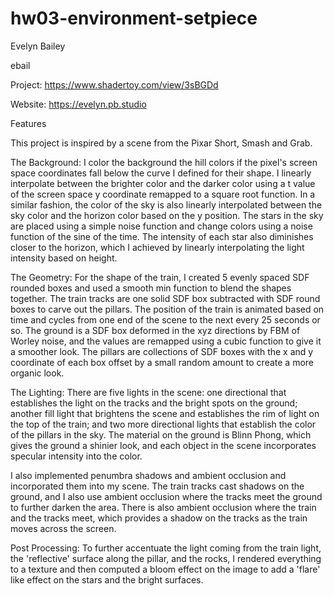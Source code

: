 # hw03-environment-setpiece

Evelyn Bailey

ebail

Project: https://www.shadertoy.com/view/3sBGDd

Website: https://evelyn.pb.studio

Features

This project is inspired by a scene from the Pixar Short, Smash and Grab. 

The Background: I color the background the hill colors if the pixel's screen space coordinates fall below the curve I defined for their shape. I linearly interpolate between the brighter color and the darker color using a t value of the screen space y coordinate remapped to a square root function. In a similar fashion, the color of the sky is also linearly interpolated between the sky color and the horizon color based on the y position. The stars in the sky are placed using a simple noise function and change colors using a noise function of the sine of the time. The intensity of each star also diminishes closer to the horizon, which I achieved by linearly interpolating the light intensity based on height.

The Geometry: For the shape of the train, I created 5 evenly spaced SDF rounded boxes and used a smooth min function to blend the shapes together. The train tracks are one solid SDF box subtracted with SDF round boxes to carve out the pillars. The position of the train is animated based on time and cycles from one end of the scene to the next every 25 seconds or so. The ground is a SDF box deformed in the xyz directions by FBM of Worley noise, and the values are remapped using a cubic function to give it a smoother look. The pillars are collections of SDF boxes with the x and y coordinate of each box offset by a small random amount to create a more organic look.

The Lighting: There are five lights in the scene: one directional that establishes the light on the tracks and the bright spots on the ground; another fill light that brightens the scene and establishes the rim of light on the top of the train; and two more directional lights that establish the color of the pillars in the sky. The material on the ground is Blinn Phong, which gives the ground a shinier look, and each object in the scene incorporates specular intensity into the color.

I also implemented penumbra shadows and ambient occlusion and incorporated them into my scene. The train tracks cast shadows on the ground, and I also use ambient occlusion where the tracks meet the ground to further darken the area. There is also ambient occlusion where the train and the tracks meet, which provides a shadow on the tracks as the train moves across the screen.

Post Processing: To further accentuate the light coming from the train light, the 'reflective' surface along the pillar, and the rocks, I rendered everything to a texture and then computed a bloom effect on the image to add a 'flare' like effect on the stars and the bright surfaces. 
